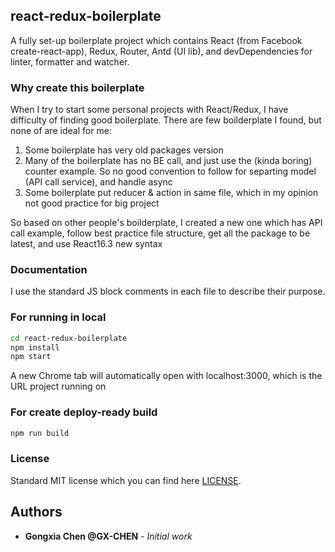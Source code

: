 ## react-redux-boilerplate
A fully set-up boilerplate project which contains React (from Facebook create-react-app), Redux, Router, Antd (UI lib), and devDependencies for linter, formatter and watcher.

### Why create this boilerplate
When I try to start some personal projects with React/Redux, I have difficulty of finding good boilerplate. There are few boilderplate I found, but none of are ideal for me:
1. Some boilerplate has very old packages version 
2. Many of the boilerplate has no BE call, and just use the (kinda boring) counter example. So no good convention to follow for separting model (API call service), and handle async
3. Some boilerplate put reducer & action in same file, which in my opinion not good practice for big project

So based on other people's boilderplate, I created a new one which has API call example, follow best practice file structure, get all the package to be latest, and use React16.3 new syntax

### Documentation
I use the standard JS block comments in each file to describe their purpose.

### For running in local

```bash
cd react-redux-boilerplate
npm install
npm start
```
A new Chrome tab will automatically open with localhost:3000, which is the URL project running on

### For create deploy-ready build

```bash
npm run build
```

### License
Standard MIT license which you can find here [LICENSE](./LICENSE).

## Authors
* **Gongxia Chen @GX-CHEN** - *Initial work* 
